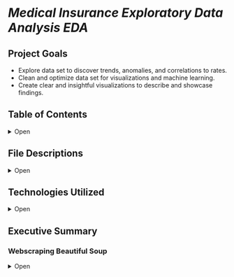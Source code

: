 

# *Medical Insurance Exploratory Data Analysis EDA*

## Project Goals 

- Explore data set to discover trends, anomalies, and correlations to rates.
- Clean and optimize data set for visualizations and machine learning.
- Create clear and insightful visualizations to describe and showcase findings.



## Table of Contents

<details>
    <summary>Open</summary>

        1. File Descriptions
        2. Technologies Used
        3. Executive Summary

</details>

## File Descriptions

<details>
    <summary>Open</summary>

- insurance.csv: data pre-clean
- Medical Insurance Project.ipynb: Jupyter Notebook on data analysis

</details>

## Technologies Utilized

<details>
    <summary>Open</summary>

        1. Python3
        2. Pandas
        3. Matplotlib
        4. Seaborn
        5. Sci-py
        6. Numpy
        7. sci-kit learn
</details>

 ## Executive Summary

### Webscraping Beautiful Soup
<details>
    <summary>Open</summary>
    <h3>Data Cleaning</h3>
    <h4>Primary Goal</h4>
    <p>The goals I set out for in this project was to collaborate with data scientist, Jeremy Cruzado on a portfolio piece that showcases a range of our knowledge and ability. Futhermore I set out to create value for those who are interested in investing into medical insurance, helping them understand the variables and features that contribute to the pricing model. This is a high level overview and not specific to one company or a one solution that speaks for all companies. </p>
  

### Library Imports
<details>
    <summary>Part 1</summary>
    <h3>Importing required libraries and loading into dataframe</h3>
    <p>The required libraries included the utilization of primarily pandas, numpy, matplotlibi, and seaborn. The inclusion of sklearn was for preprocessing.</p>

</details>

<details>
    <summary>Part 2</summary>
    <h3>Early EDA</h3>
    <p>This portion focused primarily on understanding the key statistics and evaluation of the dataframe. These findings were as follows:
    <h5>Max Values</h5>
<p>The max values represent the highest values in each feature.</p>

<h5>Min Values</h5>
<p>The min values represent the lowest values in each feature.</p>

<h5>Average Values</h5>

    The average values represent the averages of all the values in each feature.
</details>
<details>
    <summary>Part 3</summary>
    <h3>Data Visualizations</h3>
    <h5>Histogram: BMI </h5>
<img src="https://github.com/CoreyArr/Medical-Insurance-Project/blob/main/Images/HistBMI.png?raw=true" alt="Histogram: BMI">
   ---
    <h5>Histogram: Charges</h5>
<img src="https://github.com/CoreyArr/Medical-Insurance-Project/blob/main/Images/HistCharges.png?raw=true" alt="Histogram: Charges">
    ---
    <h5>Histogram: Age</h5>
<img src="https://github.com/CoreyArr/Medical-Insurance-Project/blob/main/Images/HistAge.png?raw=true" alt="Histogram: Age">
   ---
    <h5>Histogram: Children</h5>
<img src="https://github.com/CoreyArr/Medical-Insurance-Project/blob/main/Images/HistChildren.png?raw=true" alt="Histogram: Children">
    ---
    <h5>Heatmap: Correlation</h5>
<img src="https://github.com/CoreyArr/Medical-Insurance-Project/blob/main/Images/Heatmap.png?raw=true" alt="Heatmap: Correlation">
</p>
    ---
    <h5>Category Side by Side Bar Plot</h5>
<img src="https://github.com/CoreyArr/Medical-Insurance-Project/blob/main/Images/Bar.png?raw=true" alt="Category Side by Side Bar Plot">
</p>
    ---
     <h5>Scatterplot: Regressors</h5>
<img src="https://github.com/CoreyArr/Medical-Insurance-Project/blob/main/Images/Scatter.png?raw=true" alt="Scatterplot: Regressors">
</p>
    Clear trend lines indicate that the bottom line represents non-smokers with low bmi.
    The middle group shows smokers and non-smoker with generally low bmi.
    The top trend line represents smokers with high bmi.
</details>

<details>
    <summary>Part 4</summary>
    <h3>Summarizing Findings</h3>
    <h4>Who pays more in medical insurance and why?</h4>
    <p>
        Smoker carry the highest correlates inflation to price at .78. The age variable is the second highest key factor that correlates to charges at .29, while bmi has a .19 correlation, rounding off the top 3 feaetures. Given these features, there is a clear pattern that indicates that the older and heavier you are increases the medical insurance charges. Smoking causes a substantial increase to an individuals charges. However, on average, females that do not smoke are charged more than males that do not smoke, while males that smoke are charged more than females that smoke.</p>
    <div>
    <img src="https://github.com/AlignedMind/Pokedex_EDA_Project/blob/master/Analysis_Images/pokedex_count.png?raw=true" alt="Pokedex Count">
    </div>
</details>
    <details>
    <summary>Part 5</summary>
    <h3>Closing Thoughts</h3>
    <p> This project is the first part of a whole. The next portion will serve as a machine learniing project that utilizes ensemble learning to predict chaarges based on the present features of this data set. 
    </p>
</details>
